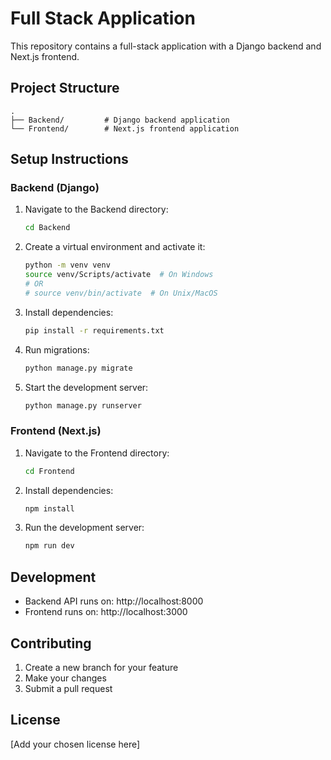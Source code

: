 # Full Stack Application

This repository contains a full-stack application with a Django backend and Next.js frontend.

## Project Structure

```
.
├── Backend/         # Django backend application
└── Frontend/        # Next.js frontend application
```

## Setup Instructions

### Backend (Django)

1. Navigate to the Backend directory:

   ```bash
   cd Backend
   ```

2. Create a virtual environment and activate it:

   ```bash
   python -m venv venv
   source venv/Scripts/activate  # On Windows
   # OR
   # source venv/bin/activate  # On Unix/MacOS
   ```

3. Install dependencies:

   ```bash
   pip install -r requirements.txt
   ```

4. Run migrations:

   ```bash
   python manage.py migrate
   ```

5. Start the development server:
   ```bash
   python manage.py runserver
   ```

### Frontend (Next.js)

1. Navigate to the Frontend directory:

   ```bash
   cd Frontend
   ```

2. Install dependencies:

   ```bash
   npm install
   ```

3. Run the development server:
   ```bash
   npm run dev
   ```

## Development

- Backend API runs on: http://localhost:8000
- Frontend runs on: http://localhost:3000

## Contributing

1. Create a new branch for your feature
2. Make your changes
3. Submit a pull request

## License

[Add your chosen license here]
